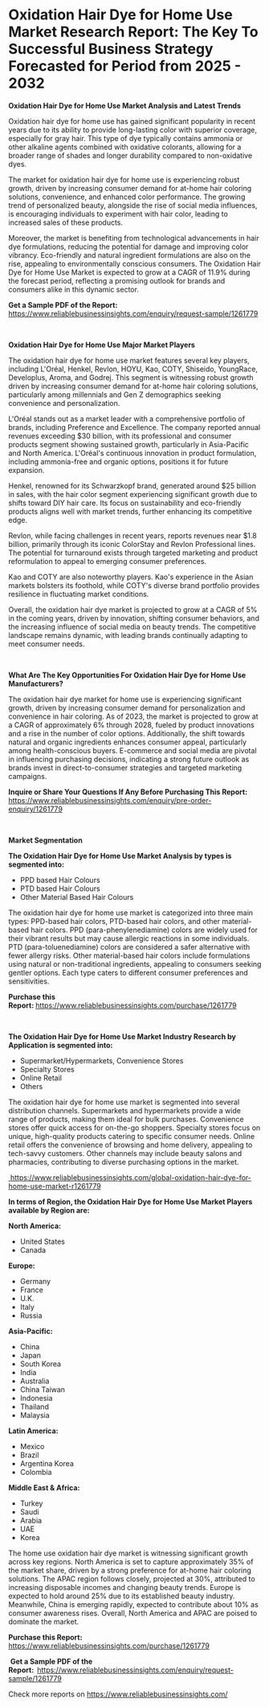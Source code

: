 <p><h1>Oxidation Hair Dye for Home Use Market Research Report: The Key To Successful Business Strategy Forecasted for Period from 2025 - 2032</h1></p><p><strong>Oxidation Hair Dye for Home Use Market Analysis and Latest Trends</strong></p>
<p><p>Oxidation hair dye for home use has gained significant popularity in recent years due to its ability to provide long-lasting color with superior coverage, especially for gray hair. This type of dye typically contains ammonia or other alkaline agents combined with oxidative colorants, allowing for a broader range of shades and longer durability compared to non-oxidative dyes.</p><p>The market for oxidation hair dye for home use is experiencing robust growth, driven by increasing consumer demand for at-home hair coloring solutions, convenience, and enhanced color performance. The growing trend of personalized beauty, alongside the rise of social media influences, is encouraging individuals to experiment with hair color, leading to increased sales of these products.</p><p>Moreover, the market is benefiting from technological advancements in hair dye formulations, reducing the potential for damage and improving color vibrancy. Eco-friendly and natural ingredient formulations are also on the rise, appealing to environmentally conscious consumers. The Oxidation Hair Dye for Home Use Market is expected to grow at a CAGR of 11.9% during the forecast period, reflecting a promising outlook for brands and consumers alike in this dynamic sector.</p></p>
<p><strong>Get a Sample PDF of the Report:&nbsp;</strong> <a href="https://www.reliablebusinessinsights.com/enquiry/request-sample/1261779?utm_campaign=2201&utm_medium=2&utm_source=Github&utm_content=ia&utm_term=09022025&utm_id=oxidation-hair-dye-for-home-use">https://www.reliablebusinessinsights.com/enquiry/request-sample/1261779</a></p>
<p>&nbsp;</p>
<p><strong>Oxidation Hair Dye for Home Use Major Market Players</strong></p>
<p><p>The oxidation hair dye for home use market features several key players, including L'Oréal, Henkel, Revlon, HOYU, Kao, COTY, Shiseido, YoungRace, Developlus, Aroma, and Godrej. This segment is witnessing robust growth driven by increasing consumer demand for at-home hair coloring solutions, particularly among millennials and Gen Z demographics seeking convenience and personalization.</p><p>L'Oréal stands out as a market leader with a comprehensive portfolio of brands, including Preference and Excellence. The company reported annual revenues exceeding $30 billion, with its professional and consumer products segment showing sustained growth, particularly in Asia-Pacific and North America. L'Oréal's continuous innovation in product formulation, including ammonia-free and organic options, positions it for future expansion.</p><p>Henkel, renowned for its Schwarzkopf brand, generated around $25 billion in sales, with the hair color segment experiencing significant growth due to shifts toward DIY hair care. Its focus on sustainability and eco-friendly products aligns well with market trends, further enhancing its competitive edge.</p><p>Revlon, while facing challenges in recent years, reports revenues near $1.8 billion, primarily through its iconic ColorStay and Revlon Professional lines. The potential for turnaround exists through targeted marketing and product reformulation to appeal to emerging consumer preferences.</p><p>Kao and COTY are also noteworthy players. Kao's experience in the Asian markets bolsters its foothold, while COTY's diverse brand portfolio provides resilience in fluctuating market conditions.</p><p>Overall, the oxidation hair dye market is projected to grow at a CAGR of 5% in the coming years, driven by innovation, shifting consumer behaviors, and the increasing influence of social media on beauty trends. The competitive landscape remains dynamic, with leading brands continually adapting to meet consumer needs.</p></p>
<p>&nbsp;</p>
<p><strong>What Are The Key Opportunities For Oxidation Hair Dye for Home Use Manufacturers?</strong></p>
<p><p>The oxidation hair dye market for home use is experiencing significant growth, driven by increasing consumer demand for personalization and convenience in hair coloring. As of 2023, the market is projected to grow at a CAGR of approximately 6% through 2028, fueled by product innovations and a rise in the number of color options. Additionally, the shift towards natural and organic ingredients enhances consumer appeal, particularly among health-conscious buyers. E-commerce and social media are pivotal in influencing purchasing decisions, indicating a strong future outlook as brands invest in direct-to-consumer strategies and targeted marketing campaigns.</p></p>
<p><strong>Inquire or Share Your Questions If Any Before Purchasing This Report:</strong> <a href="https://www.reliablebusinessinsights.com/enquiry/pre-order-enquiry/1261779?utm_campaign=2201&utm_medium=2&utm_source=Github&utm_content=ia&utm_term=09022025&utm_id=oxidation-hair-dye-for-home-use">https://www.reliablebusinessinsights.com/enquiry/pre-order-enquiry/1261779</a></p>
<p>&nbsp;</p>
<p><strong>Market Segmentation</strong></p>
<p><strong>The Oxidation Hair Dye for Home Use Market Analysis by types is segmented into:</strong></p>
<p><ul><li>PPD based Hair Colours</li><li>PTD based Hair Colours</li><li>Other Material Based Hair Colours</li></ul></p>
<p><p>The oxidation hair dye for home use market is categorized into three main types: PPD-based hair colors, PTD-based hair colors, and other material-based hair colors. PPD (para-phenylenediamine) colors are widely used for their vibrant results but may cause allergic reactions in some individuals. PTD (para-toluenediamine) colors are considered a safer alternative with fewer allergy risks. Other material-based hair colors include formulations using natural or non-traditional ingredients, appealing to consumers seeking gentler options. Each type caters to different consumer preferences and sensitivities.</p></p>
<p><strong>Purchase this Report:&nbsp;</strong><a href="https://www.reliablebusinessinsights.com/purchase/1261779?utm_campaign=2201&utm_medium=2&utm_source=Github&utm_content=ia&utm_term=09022025&utm_id=oxidation-hair-dye-for-home-use">https://www.reliablebusinessinsights.com/purchase/1261779</a></p>
<p>&nbsp;</p>
<p><strong>The Oxidation Hair Dye for Home Use Market Industry Research by Application is segmented into:</strong></p>
<p><ul><li>Supermarket/Hypermarkets, Convenience Stores</li><li>Specialty Stores</li><li>Online Retail</li><li>Others</li></ul></p>
<p><p>The oxidation hair dye for home use market is segmented into several distribution channels. Supermarkets and hypermarkets provide a wide range of products, making them ideal for bulk purchases. Convenience stores offer quick access for on-the-go shoppers. Specialty stores focus on unique, high-quality products catering to specific consumer needs. Online retail offers the convenience of browsing and home delivery, appealing to tech-savvy customers. Other channels may include beauty salons and pharmacies, contributing to diverse purchasing options in the market.</p></p>
<p><a href="https://www.reliablebusinessinsights.com/global-oxidation-hair-dye-for-home-use-market-r1261779?utm_campaign=2201&utm_medium=2&utm_source=Github&utm_content=ia&utm_term=09022025&utm_id=oxidation-hair-dye-for-home-use">&nbsp;https://www.reliablebusinessinsights.com/global-oxidation-hair-dye-for-home-use-market-r1261779</a></p>
<p><strong>In terms of Region, the Oxidation Hair Dye for Home Use Market Players available by Region are:</strong></p>
<p>
    <p> <strong> North America: </strong>
        <ul>
            <li>United States</li>
            <li>Canada</li>
        </ul>
        </p> 
    <p> <strong> Europe: </strong>
        <ul>
            <li>Germany</li>
            <li>France</li>
            <li>U.K.</li>
            <li>Italy</li>
            <li>Russia</li>
        </ul>
        </p> 
    <p> <strong> Asia-Pacific: </strong>
        <ul>
            <li>China</li>
            <li>Japan</li>
            <li>South Korea</li>
            <li>India</li>
            <li>Australia</li>
            <li>China Taiwan</li>
            <li>Indonesia</li>
            <li>Thailand</li>
            <li>Malaysia</li>
        </ul>
        </p> 
    <p> <strong> Latin America: </strong>
        <ul>
            <li>Mexico</li>
            <li>Brazil</li>
            <li>Argentina Korea</li>
            <li>Colombia</li>
        </ul>
        </p> 
    <p> <strong> Middle East & Africa: </strong>
        <ul>
            <li>Turkey</li>
            <li>Saudi</li>
            <li>Arabia</li>
            <li>UAE</li>
            <li>Korea</li>
        </ul>
    </p>
    </p>
<p><p>The home use oxidation hair dye market is witnessing significant growth across key regions. North America is set to capture approximately 35% of the market share, driven by a strong preference for at-home hair coloring solutions. The APAC region follows closely, projected at 30%, attributed to increasing disposable incomes and changing beauty trends. Europe is expected to hold around 25% due to its established beauty industry. Meanwhile, China is emerging rapidly, expected to contribute about 10% as consumer awareness rises. Overall, North America and APAC are poised to dominate the market.</p></p>
<p><strong>Purchase this Report: </strong><a href="https://www.reliablebusinessinsights.com/purchase/1261779?utm_campaign=2201&utm_medium=2&utm_source=Github&utm_content=ia&utm_term=09022025&utm_id=oxidation-hair-dye-for-home-use">https://www.reliablebusinessinsights.com/purchase/1261779</a></p>
<p>&nbsp;<strong>Get a Sample PDF of the Report:&nbsp;&nbsp;</strong><a href="https://www.reliablebusinessinsights.com/enquiry/request-sample/1261779?utm_campaign=2201&utm_medium=2&utm_source=Github&utm_content=ia&utm_term=09022025&utm_id=oxidation-hair-dye-for-home-use">https://www.reliablebusinessinsights.com/enquiry/request-sample/1261779</a></p>
<p><strong></strong></p>
<p>Check more reports on <a href="https://www.reliablebusinessinsights.com/?utm_campaign=2201&utm_medium=2&utm_source=Github&utm_content=ia&utm_term=09022025&utm_id=oxidation-hair-dye-for-home-use">https://www.reliablebusinessinsights.com/</a></p>